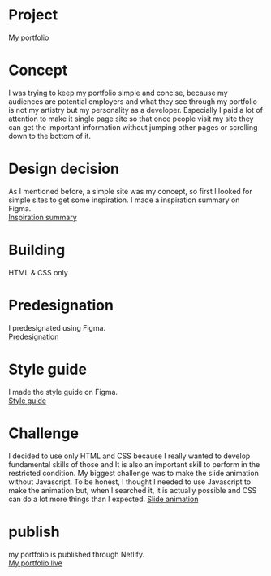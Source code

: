 # Project

My portfolio

# Concept 

I was trying to keep my portfolio simple and concise, because my audiences are potential employers and what they see through my portfolio is not my artistry but my personality as a developer. Especially I paid a lot of attention to make it single page site so that once people visit my site they can get the important information without jumping other pages or scrolling down to the bottom of it.

# Design decision

As I mentioned before, a simple site was my concept, so first I looked for simple sites to get some inspiration.
I made a inspiration summary on Figma.  
[Inspiration summary](https://www.figma.com/file/FHXKnStMBE69rkseDEFpTgpw/Inspiration)

# Building

HTML & CSS only

# Predesignation

I predesignated using Figma.  
[Predesignation](https://www.figma.com/file/BEKJn47YQf54xU0tQdh70NXO/%EF%BC%B0%EF%BD%8F%EF%BD%92%EF%BD%94%EF%BD%86%EF%BD%8F%EF%BD%8C%EF%BD%89%EF%BD%8F)

# Style guide
I made the style guide on Figma.  
[Style guide](https://www.figma.com/file/TR3NKp1BxX0V7DLQZmQKaieG/Portfolio-design-guide)

# Challenge
I decided to use only HTML and CSS because I really wanted to develop fundamental skills of those and It is also an important skill to perform in the restricted condition.
My biggest challenge was to make the slide animation without Javascript.  To be honest, I thought I needed to use Javascript to make  the animation but, when I searched it, it is actually possible and CSS can do a lot more things than I expected. 
[Slide animation](https://www.figma.com/file/Rd4L1rMFQcpLFnN4Wmn4Ci/Slide-system)

# publish
my portfolio is published through Netlify.  
[My portfolio live](https://mizukiportfolio.netlify.com)
